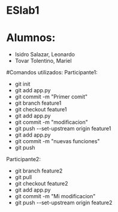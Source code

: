 # ESlab1

# Alumnos:

* Isidro Salazar, Leonardo
* Tovar Tolentino, Mariel


#Comandos utilizados:
Participante1:
- git init
- git add app.py
- git commit -m "Primer comit"
- git branch feature1
- git checkout feature1
- git add app.py
- git commit -m "modificacion"
- git push --set-upstream origin feature1
- git add app.py
- git commit -m "nuevas funciones"
- git push

Participante2:
- git branch feature2
- git pull
- git checkout feature2
- git add app.py
- git commit -m "Mi modificacion"
- git push --set-upstream origin feature2
